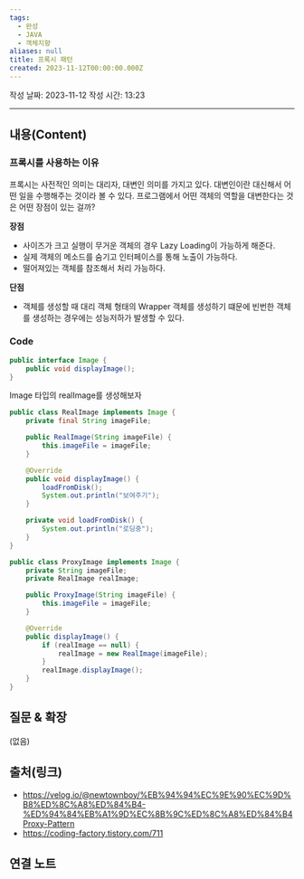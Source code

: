 ```yaml
---
tags:
  - 완성
  - JAVA
  - 객체지향
aliases: null
title: 프록시 패턴
created: 2023-11-12T00:00:00.000Z
---
```

작성 날짜: 2023-11-12
작성 시간: 13:23


----
## 내용(Content)
### 프록시를 사용하는 이유

프록시는 사전적인 의미는 대리자, 대변인 의미를 가지고 있다. 대변인이란 대신해서 어떤 일을 수행해주는 것이라 볼 수 있다. 프로그램에서 어떤 객체의 역할을 대변한다는 것은 어떤 장점이 있는 걸까?

**장점**

- 사이즈가 크고 실행이 무거운 객체의 경우  Lazy Loading이 가능하게 해준다.
- 실제 객체의 메소드를 숨기고 인터페이스를 통해 노출이 가능하다.
- 떨어져있는 객체를 참조해서 처리 가능하다.

**단점**

- 객체를 생성할 때 대리 객체 형태의 Wrapper 객체를 생성하기 떄문에 빈번한 객체를 생성하는 경우에는 성능저하가  발생할 수 있다.

### Code

```java
public interface Image {
	public void displayImage();
}
```

Image 타입의 realImage를 생성해보자

```java
public class RealImage implements Image {
	private final String imageFile;

	public RealImage(String imageFile) {
		this.imageFile = imageFile;
	}

	@Override
	public void displayImage() {
		loadFromDisk();
		System.out.println("보여주기");
	}

	private void loadFromDisk() {
		System.out.println("로딩중");
	}
}
```

```java
public class ProxyImage implements Image {
	private String imageFile;
	private RealImage realImage;

	public ProxyImage(String imageFile) {
		this.imageFile = imageFile;
	}

	@Override
	public displayImage() {
		if (realImage == null) {
			realImage = new RealImage(imageFile);
		}
		realImage.displayImage();
	}
}
```
## 질문 & 확장

(없음)

## 출처(링크)
- https://velog.io/@newtownboy/%EB%94%94%EC%9E%90%EC%9D%B8%ED%8C%A8%ED%84%B4-%ED%94%84%EB%A1%9D%EC%8B%9C%ED%8C%A8%ED%84%B4Proxy-Pattern
- https://coding-factory.tistory.com/711

## 연결 노트










